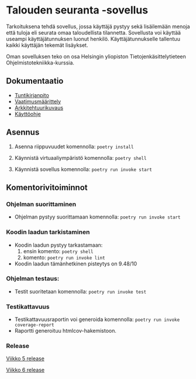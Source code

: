 # Talouden seuranta -sovellus

Tarkoituksena tehdä sovellus, jossa käyttäjä pystyy sekä lisäilemään menoja että tuloja eli seurata omaa taloudellista tilannetta. Sovellusta voi käyttää useampi käyttäjätunnuksen luonut henkilö. Käyttäjätunnukselle tallentuu kaikki käyttäjän tekemät lisäykset.

Oman sovelluksen teko on osa Helsingin yliopiston Tietojenkäsittelytieteen Ohjelmistotekniikka-kurssia.

## Dokumentaatio
- [Tuntikirjanpito](https://github.com/tikuisma/ot-harjoitustyo/blob/master/dokumentaatio/tuntikirjanpito.md)
- [Vaatimusmäärittely](https://github.com/tikuisma/ot-harjoitustyo/blob/master/dokumentaatio/vaatimusmaarittely.md)
- [Arkkitehtuurikuvaus](https://github.com/tikuisma/ot-harjoitustyo/blob/master/dokumentaatio/arkkitehtuuri.md)
- [Käyttöohje](https://github.com/tikuisma/ot-harjoitustyo/blob/master/dokumentaatio/kayttoohje.md)

## Asennus

1. Asenna riippuvuudet komennolla: ```poetry install```

2. Käynnistä virtuaaliympäristö komennolla: ```poetry shell```

3. Käynnistä sovellus komennolla: ```poetry run invoke start```


## Komentorivitoiminnot
### Ohjelman suorittaminen

- Ohjelman pystyy suorittamaan komennolla: ```poetry run invoke start```

### Koodin laadun tarkistaminen

- Koodin laadun pystyy tarkastamaan:
	1. ensin komento: ```poetry shell```
	2. komento: ```poetry run invoke lint```
- Koodin laadun tämänhetkinen pisteytys on 9.48/10 

### Ohjelman testaus:

- Testit suoritetaan komennolla: ```poetry run invoke test```

### Testikattavuus

- Testikattavuusraportin voi generoida komennolla: ```poetry run invoke coverage-report```
- Raportti generoituu htmlcov-hakemistoon.

### Release

[Viikko 5 release](https://github.com/tikuisma/ot-harjoitustyo/releases/tag/viikko5)

[Viikko 6 release](https://github.com/tikuisma/ot-harjoitustyo/releases/tag/viikko6)
